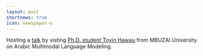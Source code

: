 ```yaml
---
layout: post
shortnews: true
icon: newspaper-o
---
```


Hosting a <a href="https://www.isti.cnr.it/en/announcements/seminars/284/Arabic_Multimodal_Language_Modeling/">talk</a> by visting <a href="https://www.linkedin.com/in/toyinhawau/">Ph.D. student Toyin Hawau</a> from MBUZAI University on Arabic Multimodal Language Modeling.

